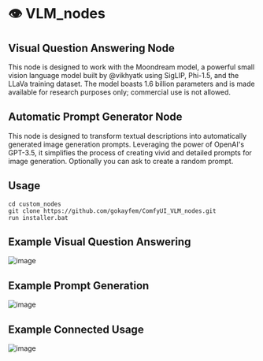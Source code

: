 # 👁️ VLM_nodes

## Visual Question Answering Node
This node is designed to work with the Moondream model, a powerful small vision language model built by @vikhyatk using SigLIP, Phi-1.5, and the LLaVa training dataset. 
The model boasts 1.6 billion parameters and is made available for research purposes only; commercial use is not allowed.

## Automatic Prompt Generator Node
This node is designed to transform textual descriptions into automatically generated image generation prompts. 
Leveraging the power of OpenAI's GPT-3.5, it simplifies the process of creating vivid and detailed prompts for image generation. Optionally you can ask to create a random prompt.

## Usage

```
cd custom_nodes
git clone https://github.com/gokayfem/ComfyUI_VLM_nodes.git
run installer.bat
```
## Example Visual Question Answering
![image](https://github.com/gokayfem/VLM_nodes/assets/88277926/2e82fe70-550d-437c-8738-6fb638e42d1d)

## Example Prompt Generation
![image](https://github.com/gokayfem/VLM_nodes/assets/88277926/9be9d796-137a-4710-a97a-87adbf73b0e8)

## Example Connected Usage
![image](https://github.com/gokayfem/VLM_nodes/assets/88277926/edb60085-2895-49dc-9f81-0aa0bf39b015)


